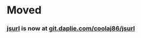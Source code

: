 # Moved
### [jsurl](https://git.daplie.com/coolaj86/jsurl) is now at [git.daplie.com/coolaj86/jsurl](https://git.daplie.com/coolaj86/jsurl)
